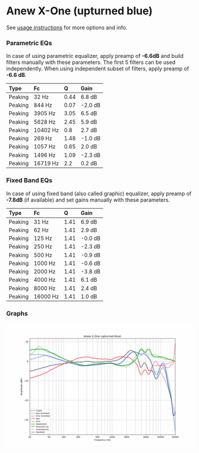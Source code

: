 # Anew X-One (upturned blue)
See [usage instructions](https://github.com/jaakkopasanen/AutoEq#usage) for more options and info.

### Parametric EQs
In case of using parametric equalizer, apply preamp of **-6.6dB** and build filters manually
with these parameters. The first 5 filters can be used independently.
When using independent subset of filters, apply preamp of **-6.6 dB**.

| Type    | Fc       |    Q | Gain    |
|:--------|:---------|:-----|:--------|
| Peaking | 32 Hz    | 0.44 | 6.8 dB  |
| Peaking | 844 Hz   | 0.07 | -2.0 dB |
| Peaking | 3905 Hz  | 3.05 | 6.5 dB  |
| Peaking | 5628 Hz  | 2.45 | 5.9 dB  |
| Peaking | 10402 Hz | 0.8  | 2.7 dB  |
| Peaking | 269 Hz   | 1.48 | -1.0 dB |
| Peaking | 1057 Hz  | 0.65 | 2.0 dB  |
| Peaking | 1496 Hz  | 1.09 | -2.3 dB |
| Peaking | 16719 Hz | 2.2  | 0.2 dB  |

### Fixed Band EQs
In case of using fixed band (also called graphic) equalizer, apply preamp of **-7.8dB**
(if available) and set gains manually with these parameters.

| Type    | Fc       |    Q | Gain    |
|:--------|:---------|:-----|:--------|
| Peaking | 31 Hz    | 1.41 | 6.9 dB  |
| Peaking | 62 Hz    | 1.41 | 2.9 dB  |
| Peaking | 125 Hz   | 1.41 | -0.0 dB |
| Peaking | 250 Hz   | 1.41 | -2.3 dB |
| Peaking | 500 Hz   | 1.41 | -0.9 dB |
| Peaking | 1000 Hz  | 1.41 | -0.6 dB |
| Peaking | 2000 Hz  | 1.41 | -3.8 dB |
| Peaking | 4000 Hz  | 1.41 | 6.1 dB  |
| Peaking | 8000 Hz  | 1.41 | 2.4 dB  |
| Peaking | 16000 Hz | 1.41 | 1.0 dB  |

### Graphs
![](./Anew%20X-One%20(upturned%20blue).png)